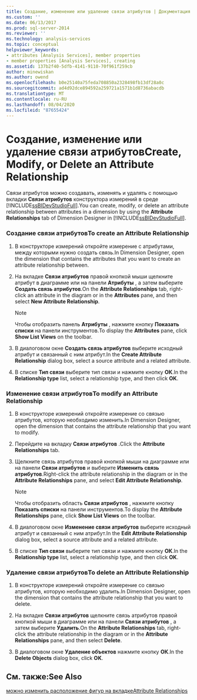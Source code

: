 ```yaml
---
title: Создание, изменение или удаление связи атрибутов | Документация Майкрософт
ms.custom: ''
ms.date: 06/13/2017
ms.prod: sql-server-2014
ms.reviewer: ''
ms.technology: analysis-services
ms.topic: conceptual
helpviewer_keywords:
- attributes [Analysis Services], member properties
- member properties [Analysis Services], creating
ms.assetid: 137b2f40-5dfb-4141-9110-70f961f259cb
author: minewiskan
ms.author: owend
ms.openlocfilehash: b0e25140a75feda708850a2328498fb13df28a0c
ms.sourcegitcommit: ad4d92dce894592a259721a1571b1d8736abacdb
ms.translationtype: MT
ms.contentlocale: ru-RU
ms.lasthandoff: 08/04/2020
ms.locfileid: "87655424"
---
```

# <a name="create-modify-or-delete-an-attribute-relationship"></a><span data-ttu-id="e0d91-102">Создание, изменение или удаление связи атрибутов</span><span class="sxs-lookup"><span data-stu-id="e0d91-102">Create, Modify, or Delete an Attribute Relationship</span></span>
  <span data-ttu-id="e0d91-103">Связи атрибутов можно создавать, изменять и удалять с помощью вкладки **Связи атрибутов** конструктора измерений в среде [!INCLUDE[ssBIDevStudioFull](../../includes/ssbidevstudiofull-md.md)].</span><span class="sxs-lookup"><span data-stu-id="e0d91-103">You can create, modify, or delete an attribute relationship between attributes in a dimension by using the **Attribute Relationships** tab of Dimension Designer in [!INCLUDE[ssBIDevStudioFull](../../includes/ssbidevstudiofull-md.md)].</span></span>  
  
### <a name="to-create-an-attribute-relationship"></a><span data-ttu-id="e0d91-104">Создание связи атрибутов</span><span class="sxs-lookup"><span data-stu-id="e0d91-104">To create an Attribute Relationship</span></span>  
  
1.  <span data-ttu-id="e0d91-105">В конструкторе измерений откройте измерение с атрибутами, между которыми нужно создать связь.</span><span class="sxs-lookup"><span data-stu-id="e0d91-105">In Dimension Designer, open the dimension that contains the attributes that you want to create an attribute relationship between.</span></span>  
  
2.  <span data-ttu-id="e0d91-106">На вкладке **Связи атрибутов** правой кнопкой мыши щелкните атрибут в диаграмме или на панели **Атрибуты** , а затем выберите **Создать связь атрибутов**.</span><span class="sxs-lookup"><span data-stu-id="e0d91-106">On the **Attribute Relationships** tab, right-click an attribute in the diagram or in the **Attributes** pane, and then select **New Attribute Relationship**.</span></span>  
  
    > [!NOTE]  
    >  <span data-ttu-id="e0d91-107">Чтобы отобразить панель **Атрибуты** , нажмите кнопку **Показать списки** на панели инструментов.</span><span class="sxs-lookup"><span data-stu-id="e0d91-107">To display the **Attributes** pane, click **Show List Views** on the toolbar.</span></span>  
  
3.  <span data-ttu-id="e0d91-108">В диалоговом окне **Создать связь атрибутов** выберите исходный атрибут и связанный с ним атрибут.</span><span class="sxs-lookup"><span data-stu-id="e0d91-108">In the **Create Attribute Relationship** dialog box, select a source attribute and a related attribute.</span></span>  
  
4.  <span data-ttu-id="e0d91-109">В списке **Тип связи** выберите тип связи и нажмите кнопку **ОК**.</span><span class="sxs-lookup"><span data-stu-id="e0d91-109">In the **Relationship type** list, select a relationship type, and then click **OK**.</span></span>  
  
### <a name="to-modify-an-attribute-relationship"></a><span data-ttu-id="e0d91-110">Изменение связи атрибутов</span><span class="sxs-lookup"><span data-stu-id="e0d91-110">To modify an Attribute Relationship</span></span>  
  
1.  <span data-ttu-id="e0d91-111">В конструкторе измерений откройте измерение со связью атрибутов, которую необходимо изменить.</span><span class="sxs-lookup"><span data-stu-id="e0d91-111">In Dimension Designer, open the dimension that contains the attribute relationship that you want to modify.</span></span>  
  
2.  <span data-ttu-id="e0d91-112">Перейдите на вкладку **Связи атрибутов** .</span><span class="sxs-lookup"><span data-stu-id="e0d91-112">Click the **Attribute Relationships** tab.</span></span>  
  
3.  <span data-ttu-id="e0d91-113">Щелкните связь атрибутов правой кнопкой мыши на диаграмме или на панели **Связи атрибутов** и выберите **Изменить связь атрибутов**.</span><span class="sxs-lookup"><span data-stu-id="e0d91-113">Right-click the attribute relationship in the diagram or in the **Attribute Relationships** pane, and select **Edit Attribute Relationship**.</span></span>  
  
    > [!NOTE]  
    >  <span data-ttu-id="e0d91-114">Чтобы отобразить область **Связи атрибутов** , нажмите кнопку **Показать списки** на панели инструментов.</span><span class="sxs-lookup"><span data-stu-id="e0d91-114">To display the **Attribute Relationships** pane, click **Show List Views** on the toolbar.</span></span>  
  
4.  <span data-ttu-id="e0d91-115">В диалоговом окне **Изменение связи атрибутов** выберите исходный атрибут и связанный с ним атрибут.</span><span class="sxs-lookup"><span data-stu-id="e0d91-115">In the **Edit Attribute Relationship** dialog box, select a source attribute and a related attribute.</span></span>  
  
5.  <span data-ttu-id="e0d91-116">В списке **Тип связи** выберите тип связи и нажмите кнопку **ОК**.</span><span class="sxs-lookup"><span data-stu-id="e0d91-116">In the **Relationship type** list, select a relationship type, and then click **OK**.</span></span>  
  
### <a name="to-delete-an-attribute-relationship"></a><span data-ttu-id="e0d91-117">Удаление связи атрибутов</span><span class="sxs-lookup"><span data-stu-id="e0d91-117">To delete an Attribute Relationship</span></span>  
  
1.  <span data-ttu-id="e0d91-118">В конструкторе измерений откройте измерение со связью атрибутов, которую необходимо удалить.</span><span class="sxs-lookup"><span data-stu-id="e0d91-118">In Dimension Designer, open the dimension that contains the attribute relationship that you want to delete.</span></span>  
  
2.  <span data-ttu-id="e0d91-119">На вкладке **Связи атрибутов** щелкните связь атрибутов правой кнопкой мыши в диаграмме или на панели **Связи атрибутов** , а затем выберите **Удалить**.</span><span class="sxs-lookup"><span data-stu-id="e0d91-119">On the **Attribute Relationships** tab, right-click the attribute relationship in the diagram or in the **Attribute Relationships** pane, and then select **Delete**.</span></span>  
  
3.  <span data-ttu-id="e0d91-120">В диалоговом окне **Удаление объектов** нажмите кнопку **ОК**.</span><span class="sxs-lookup"><span data-stu-id="e0d91-120">In the **Delete Objects** dialog box, click **OK**.</span></span>  
  
## <a name="see-also"></a><span data-ttu-id="e0d91-121">См. также:</span><span class="sxs-lookup"><span data-stu-id="e0d91-121">See Also</span></span>  
 [<span data-ttu-id="e0d91-122">можно изменить расположение фигур на вкладке</span><span class="sxs-lookup"><span data-stu-id="e0d91-122">Attribute Relationships</span></span>](../multidimensional-models-olap-logical-dimension-objects/attribute-relationships.md)  
  
  
